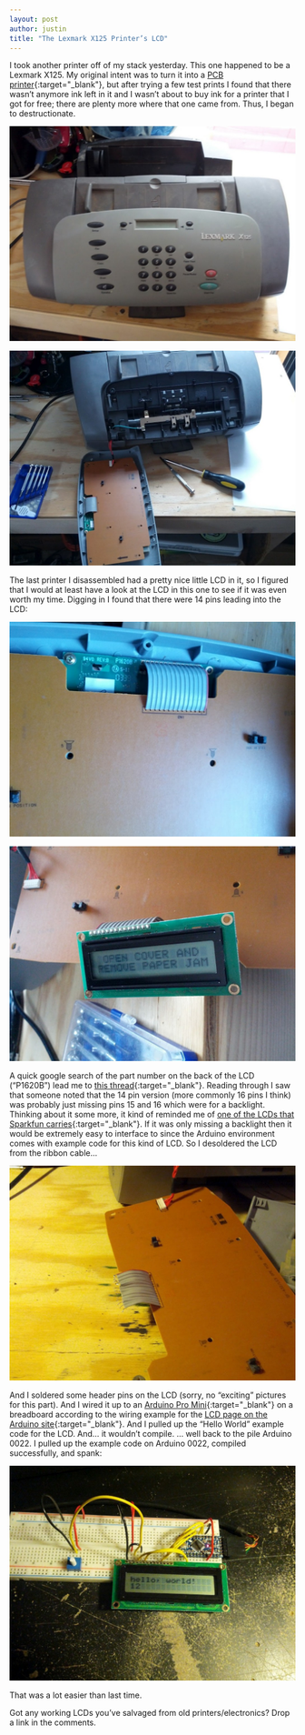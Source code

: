 ```yaml
---
layout: post
author: justin
title: "The Lexmark X125 Printer’s LCD"
---
```

I took another printer off of my stack yesterday. This one happened to be a Lexmark X125. My original intent was to turn it into a [PCB printer](http://hackaday.com/2012/04/24/printing-pcbs-on-a-junked-epson-printer/){:target="_blank"}, but after trying a few test prints I found that there wasn’t anymore ink left in it and I wasn’t about to buy ink for a printer that I got for free; there are plenty more where that one came from. Thus, I began to destructionate.

![lexmark x125](/assets/img/lexmark-x125-top.jpg)

![lexmark x125 opened](/assets/img/lexmark-x125-opened.jpg)

The last printer I disassembled had a pretty nice little LCD in it, so I figured that I would at least have a look at the LCD in this one to see if it was even worth my time. Digging in I found that there were 14 pins leading into the LCD:

![lexmark x125 lcd pcb](/assets/img/lexmark-x125-pcb1.jpg)

![](/assets/img/open-cover-and-remove-paper-jam.jpg)

A quick google search of the part number on the back of the LCD (“P1620B”) lead me to [this thread](http://www.lynxmotion.net/viewtopic.php?t=5099){:target="_blank"}. Reading through I saw that someone noted that the 14 pin version (more commonly 16 pins I think) was probably just missing pins 15 and 16 which were for a backlight. Thinking about it some more, it kind of reminded me of [one of the LCDs that Sparkfun carries](http://www.sparkfun.com/products/255){:target="_blank"}. If it was only missing a backlight then it would be extremely easy to interface to since the Arduino environment comes with example code for this kind of LCD.  So I desoldered the LCD from the ribbon cable…

![](/assets/img/lexmark-x125-pcb-cable-cut.jpg)

And I soldered some header pins on the LCD (sorry, no “exciting” pictures for this part). And I wired it up to an [Arduino Pro Mini](http://www.sparkfun.com/products/11113){:target="_blank"} on a breadboard according to the wiring example for the [LCD page on the Arduino site](http://arduino.cc/en/Tutorial/LiquidCrystal){:target="_blank"}. And I pulled up the “Hello World” example code for the LCD. And… it wouldn’t compile. … well back to the pile Arduino 0022. I pulled up the example code on Arduino 0022, compiled successfully, and spank:

![hello world](/assets/img/lexmark-x125-hello-world.jpg)

That was a lot easier than last time.

Got any working LCDs you’ve salvaged from old printers/electronics? Drop a link in the comments.
